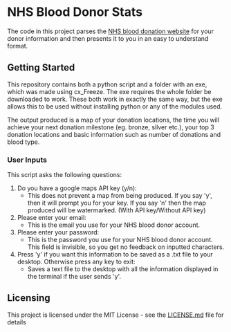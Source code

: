 # NHS Blood Donor Stats
The code in this project parses the [NHS blood donation website](https://my.blood.co.uk/) for your donor information and then presents it to you in an easy to understand format.

## Getting Started 
This repository contains both a python script and a folder with an exe, which was made using cx_Freeze. The exe requires the whole folder be downloaded to work. These both work in exactly the same way, but the exe allows this to be used without installing python or any of the modules used.

The output produced is a map of your donation locations, the time you will achieve your next donation milestone (eg. bronze, silver etc.), your top 3 donation locations and basic information such as number of donations and blood type.

### User Inputs
This script asks the following questions:
1. Do you have a google maps API key (y/n):
   - This does not prevent a map from being produced. If you say 'y', then it will prompt you for your key. If you say 'n' then the map produced will be watermarked. (With API key/Without API key)
2. Please enter your email:
   - This is the email you use for your NHS blood donor account.
3. Please enter your password:
   - This is the password you use for your NHS blood donor account. This field is invisible, so you get no feedback on inputted characters.
4. Press 'y' if you want this information to be saved as a .txt file to your desktop. Otherwise press any key to exit:
   - Saves a text file to the desktop with all the information displayed in the terminal if the user sends 'y'.

## Licensing
This project is licensed under the MIT License - see the [LICENSE.md](LICENSE.md) file for details
